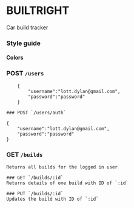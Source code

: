 # BUILTRIGHT
Car build tracker 

### Style guide 

#### Colors


### POST `/users` 
````
	{
	    "username":"lott.dylan@gmail.com", 
	    "password":"password"
	} 

### POST `/users/auth` 
````	
	{
	    "username":"lott.dylan@gmail.com", 
	    "password":"password"
	}


### GET `/builds`
````
Returns all builds for the logged in user 

### GET `/builds/:id` 
Returns details of one build with ID of `:id` 

### PUT `/builds/:id` 
Updates the build with ID of `:id` 
